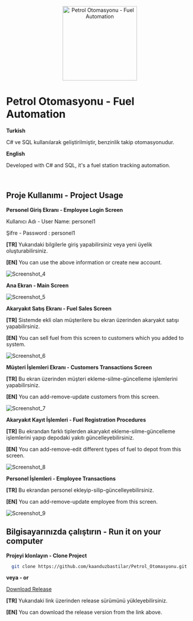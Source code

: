 <div align="center">
    <img src="https://user-images.githubusercontent.com/70735387/206920020-630bf435-cc02-4f1b-84ec-05499992d403.png" alt="Petrol Otomasyonu - Fuel Automation" width="200px">
</div>


# Petrol Otomasyonu - Fuel Automation
**Turkish**


C# ve SQL kullanılarak geliştirilmiştir, benzinlik takip otomasyonudur.

**English**

Developed with C# and SQL, it's a fuel station tracking automation.


<br>


## Proje Kullanımı - Project Usage
**Personel Giriş Ekranı - Employee Login Screen**


Kullanıcı Adı - User Name: personel1


Şifre - Password : personel1


**[TR]** Yukarıdaki bilgilerle giriş yapabilirsiniz veya yeni üyelik oluşturabilirsiniz.

**[EN]** You can use the above information or create new account.


![Screenshot_4](https://user-images.githubusercontent.com/70735387/206917844-d9a8ad57-d39f-4c4e-bf42-9ecba7b6c1ee.png)


**Ana Ekran - Main Screen**


![Screenshot_5](https://user-images.githubusercontent.com/70735387/206918181-d5912a97-30c2-43e5-8940-25bac2a0a6d3.png)


**Akaryakıt Satış Ekranı - Fuel Sales Screen**


**[TR]** Sistemde ekli olan müşterilere bu ekran üzerinden akaryakıt satışı yapabilirsiniz.


**[EN]** You can sell fuel from this screen to customers which you added to system.
 

![Screenshot_6](https://user-images.githubusercontent.com/70735387/206918191-9c25a548-bec6-49f9-8a3c-4dfefee0849e.png)


**Müşteri İşlemleri Ekranı - Customers Transactions Screen**


**[TR]** Bu ekran üzerinden müşteri ekleme-silme-güncelleme işlemlerini yapabilirsiniz.


**[EN]** You can add-remove-update customers from this screen.


![Screenshot_7](https://user-images.githubusercontent.com/70735387/206918197-4f4559a8-50f5-48a6-8cf5-162cc0e13906.png)


**Akaryakıt Kayıt İşlemleri - Fuel Registration Procedures**


**[TR]** Bu ekrandan farklı tiplerden akaryakıt ekleme-silme-güncelleme işlemlerini yapıp depodaki yakıtı güncelleyebilirsiniz.


**[EN]** You can add-remove-edit different types of fuel to depot from this screen.


![Screenshot_8](https://user-images.githubusercontent.com/70735387/206918205-74579940-0e57-4374-8251-78150b5620a7.png)


**Personel İşlemleri - Employee Transactions**


**[TR]** Bu ekrandan personel ekleyip-silip-güncelleyebilirsiniz.


**[EN]** You can add-remove-update employee from this screen.


![Screenshot_9](https://user-images.githubusercontent.com/70735387/206918206-07344af0-8aed-45f3-beb3-3abd1b18d36b.png)



  
## Bilgisayarınızda çalıştırın - Run it on your computer

**Projeyi klonlayın - Clone Project**

```bash
  git clone https://github.com/kaanduzbastilar/Petrol_Otomasyonu.git
```


**veya - or**


[Download Release](https://github.com/kaanduzbastilar/Petrol_Otomasyonu/releases/tag/Release)


**[TR]** Yukarıdaki link üzerinden release sürümünü yükleyebilirsiniz.


**[EN]** You can download the release version from the link above.
  
